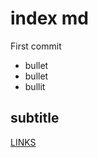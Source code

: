 # index md

First commit

- bullet
- bullet
- bullit

## subtitle

[LINKS]([link](https://artechlaw.github.io/))
